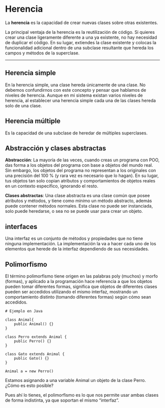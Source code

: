 # Herencia

La <b>herencia</b> es la capacidad de crear nuevas clases sobre otras existentes.

La principal ventaja de la herencia es la reutilización de código. Si quieres crear una clase ligeramente diferente a una ya existente, no hay necesidad de duplicar el código. En su lugar, extiendes la clase existente y colocas la funcionalidad adicional dentro de una subclase resultante que hereda los campos y métodos de la superclase.

----

## Herencia simple

En la herencia simple, una clase hereda únicamente de una clase. No debemos confundirnos con este concepto y pensar que hablamos de niveles de herencia. Aunque en mi sistema existan varios niveles de herencia, al establecer una herencia simple cada una de las clases hereda solo de una clase.

## Herencia múltiple

Es la capacidad de una subclase de heredar de múltiples superclases.

## Abstracción y clases abstractas

<b>Abstracción</b>: La mayoría de las veces, cuando creas un programa con POO, das forma a los objetos del programa con base a objetos del mundo real. Sin embargo, los objetos del programa no representan a los originales con una precisión del 100 % (y rara vez es necesario que lo hagan). En su lugar, tus objetos tan solo copian atributos y comportamientos de objetos reales en un contexto específico, ignorando el resto.

<b>Clases abstractas</b>: Una clase abstracta es una clase común que posee atributos y métodos, y tiene como mínimo un método abstracto, además puede contener métodos normales. Esta clase no puede ser instanciada, solo puede heredarse, o sea no se puede usar para crear un objeto.

## interfaces

Una interfaz es un conjunto de métodos y propiedades que no tiene ninguna implementación. La implementación la va a hacer cada uno de los elementos que herede de la interfaz dependiendo de sus necesidades.

## Polimorfismo

El término polimorfismo tiene origen en las palabras poly (muchos) y morfo (formas), y aplicado a la programación hace referencia a que los objetos pueden tomar diferentes formas, significa que objetos de diferentes clases pueden ser accedidos utilizando el mismo interfaz, mostrando un comportamiento distinto (tomando diferentes formas) según cómo sean accedidos.

```
# Ejemplo en Java

class Animal{ 
    public Animal() {} 
}

class Perro extends Animal {
    public Perro() {}
}

class Gato extends Animal {
    public Gato() {}
}

Animal a = new Perro()
```

Estamos asignando a una variable Animal un objeto de la clase Perro. ¿Cómo es esto posible?

Pues ahí lo tienes, el polimorfismo es lo que nos permite usar ambas clases de forma indistinta, ya que soportan el mismo “interfaz”.